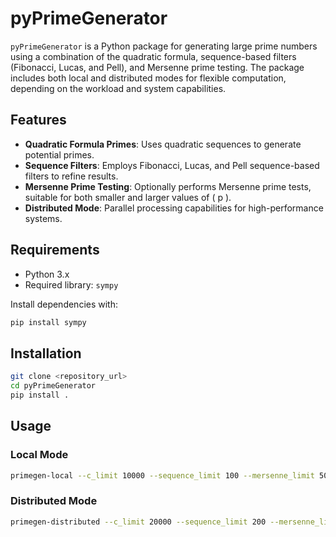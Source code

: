 # pyPrimeGenerator

`pyPrimeGenerator` is a Python package for generating large prime numbers using a combination of the quadratic formula, sequence-based filters (Fibonacci, Lucas, and Pell), and Mersenne prime testing. The package includes both local and distributed modes for flexible computation, depending on the workload and system capabilities.

## Features

- **Quadratic Formula Primes**: Uses quadratic sequences to generate potential primes.
- **Sequence Filters**: Employs Fibonacci, Lucas, and Pell sequence-based filters to refine results.
- **Mersenne Prime Testing**: Optionally performs Mersenne prime tests, suitable for both smaller and larger values of \( p \).
- **Distributed Mode**: Parallel processing capabilities for high-performance systems.

## Requirements

- Python 3.x
- Required library: `sympy`

Install dependencies with:
```bash
pip install sympy
```

## Installation
```bash
git clone <repository_url>
cd pyPrimeGenerator
pip install .
```

## Usage
### Local Mode
```bash
primegen-local --c_limit 10000 --sequence_limit 100 --mersenne_limit 50000
```

### Distributed Mode
```bash
primegen-distributed --c_limit 20000 --sequence_limit 200 --mersenne_limit 100000
```
